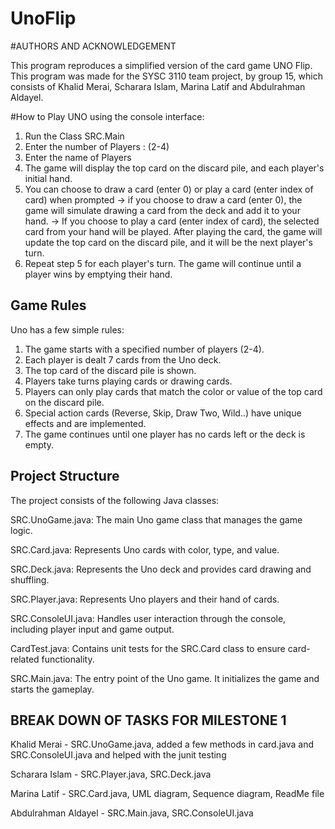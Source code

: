 # UnoFlip
#AUTHORS AND ACKNOWLEDGEMENT

This program reproduces a simplified version of the card game UNO Flip. This program was made for the SYSC 3110 team project, by group 15, which consists of Khalid Merai, Scharara Islam, Marina Latif and Abdulrahman Aldayel.

#How to Play UNO using the console interface:
1. Run the Class SRC.Main
2. Enter the number of Players : (2-4)
3. Enter the name of Players
4. The game will display the top card on the discard pile, and each player's initial hand.
5. You can choose to draw a card (enter 0) or play a card (enter index of card) when prompted
   -> if you choose to draw a card (enter 0), the game will simulate drawing a card from the deck and add it to your hand.
   -> If you choose to play a card (enter index of card), the selected card from your hand will be played. After playing the card, the game will update the top 
      card on the discard pile, and it will be the next player's turn.
6. Repeat step 5 for each player's turn. The game will continue until a player wins by emptying their hand.



Game Rules
---------------------------------------

Uno has a few simple rules:
1. The game starts with a specified number of players (2-4).
2. Each player is dealt 7 cards from the Uno deck.
3. The top card of the discard pile is shown.
4. Players take turns playing cards or drawing cards.
5. Players can only play cards that match the color or value of the top card on the discard pile.
6. Special action cards (Reverse, Skip, Draw Two, Wild..) have unique effects and are implemented.
7. The game continues until one player has no cards left or the deck is empty.


Project Structure
---------------------------------------

The project consists of the following Java classes:

SRC.UnoGame.java: The main Uno game class that manages the game logic.

SRC.Card.java: Represents Uno cards with color, type, and value.

SRC.Deck.java: Represents the Uno deck and provides card drawing and shuffling.

SRC.Player.java: Represents Uno players and their hand of cards.

SRC.ConsoleUI.java: Handles user interaction through the console, including player input and game output.

CardTest.java: Contains unit tests for the SRC.Card class to ensure card-related functionality.

SRC.Main.java: The entry point of the Uno game. It initializes the game and starts the gameplay.

BREAK DOWN OF TASKS FOR MILESTONE 1
---------------------------------------

Khalid Merai - SRC.UnoGame.java, added a few methods in card.java and SRC.ConsoleUI.java and helped with the junit testing

Scharara Islam - SRC.Player.java, SRC.Deck.java

Marina Latif - SRC.Card.java, UML diagram, Sequence diagram, ReadMe file 

Abdulrahman Aldayel - SRC.Main.java, SRC.ConsoleUI.java





